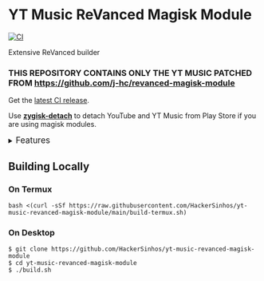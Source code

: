 # YT Music ReVanced Magisk Module
[![CI](https://github.com/HackerSinhos/yt-music-revanced-magisk-module/actions/workflows/ci.yml/badge.svg?event=schedule)](https://github.com/HackerSinhos/yt-music-revanced-magisk-module/actions/workflows/ci.yml)

Extensive ReVanced builder  

### **THIS REPOSITORY CONTAINS ONLY THE YT MUSIC PATCHED FROM https://github.com/j-hc/revanced-magisk-module**

Get the [latest CI release](https://github.com/HackerSinhos/yt-music-revanced-magisk-module/releases).

Use [**zygisk-detach**](https://github.com/j-hc/zygisk-detach) to detach YouTube and YT Music from Play Store if you are using magisk modules. 

<details><summary><big>Features</big></summary>
<ul>
 <li>Support all present and future YT Music ReVanced and <a href="https://github.com/inotia00/revanced-patches"> YT Music ReVanced Extended</a> apps</li>
 <li> Can build Magisk modules and non-root APKs</li>
 <li> Updated daily with the latest versions of apps and patches</li>
 <li> Optimize APKs and modules for size</li>
 <li> Modules</li>
    <ul>
     <li> recompile invalidated odex for faster usage</li>
     <li> receive updates from Magisk app</li>
     <li> do not break safetynet or trigger root detections</li>
     <li> handle installation of the correct version of the stock app and all that</li>
     <li> support Magisk and KernelSU</li>
    </ul>
</ul>
Note that the <a href="../../actions/workflows/ci.yml">CI workflow</a> is scheduled to build the modules and APKs everyday using GitHub Actions if there is a change in ReVanced patches. You may want to disable it.
</details>

## Building Locally
### On Termux
```console
bash <(curl -sSf https://raw.githubusercontent.com/HackerSinhos/yt-music-revanced-magisk-module/main/build-termux.sh)
```

### On Desktop
```console
$ git clone https://github.com/HackerSinhos/yt-music-revanced-magisk-module
$ cd yt-music-revanced-magisk-module
$ ./build.sh
```